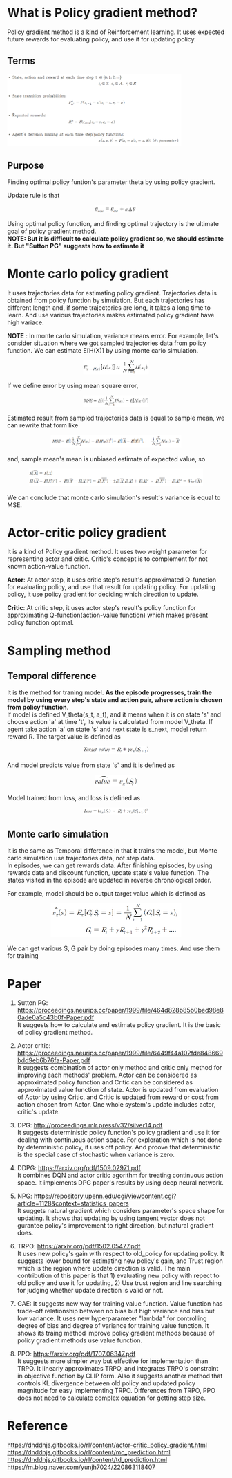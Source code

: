 # What is Policy gradient method?
Policy gradient method is a kind of Reinforcement learning. It uses expected future rewards for evaluating policy, and use it for updating policy.    

## Terms
<img src="./img/terms.png" alt="MLE" width="80%" height="80%"/>

## Purpose
Finding optimal policy funtion's parameter theta by using policy gradient.

Update rule is that
<p align="center"> <img src="./img/update.png" alt="MLE" width="20%" height="20%"/> </p>

Using optimal policy function, and finding optimal trajectory is the ultimate goal of policy gradient method.  
**NOTE: But it is difficult to calculate policy gradient so, we should estimate it. But "Sutton PG" suggests how to estimate it**

# Monte carlo policy gradient
It uses trajectories data for estimating policy gradient. Trajectories data is obtained from policy function by simulation. But each trajectories has different length and, if some trajectories are long, it takes a long time to learn. And use various trajectories makes estimated policy gradient have high variace. 

**NOTE** : In monte carlo simulation, variance means error. For example, let's consider situation where we got sampled trajectories data from policy function. We can estimate 
E[H(X)] by using monte carlo simulation.
<p align="center"> <img src="./img/monte.png" alt="MLE" width="30%" height="30%"/> </p>

If we define error by using mean square error,
<p align="center"> <img src="./img/MSE.png" alt="MLE" width="30%" height="30%"/> </p>

Estimated result from sampled trajectories data is equal to sample mean, we can rewrite that form like 
<p align="center"> <img src="./img/rewrite.png" alt="rewrite" width="60%" height="60%"/> </p>

and, sample mean's mean is unbiased estimate of expected value, so  
<p align="center"> <img src="./img/results.png" alt="MLE" width="80%" height="80%"/> </p>

We can conclude that monte carlo simulation's result's variance is equal to MSE.

# Actor-critic policy gradient
It is a kind of Policy gradient method. It uses two weight parameter for representing actor and critic. Critic's concept is to complement for not known action-value function.

**Actor**: At actor step, it uses critic step's result's approximated Q-function for evaluating policy, and use that result for updating policy. For updating policy, it use policy gradient for deciding which direction to update.  

**Critic**: At critic step, it uses actor step's result's policy function for approximating Q-function(action-value function) which makes present policy function optimal.    

# Sampling method
## Temporal difference
It is the method for traning model. **As the episode progresses, train the model by using every step's state and action pair, where action is chosen from policy function**.  
If model is defined V_theta(s_t, a_t), and it means when it is on state 's' and choose action 'a' at time 't', its value is calculated from model V_theta. If agent take action 'a' on state 's' and next state is s_next, model return reward R. The target value is defined as
<p align="center"> <img src="./img/TD.png" alt="rewrite" width="30%" height="30%"/> </p>

And model predicts value from state 's' and it is defined as
<p align="center"> <img src="./img/predict.png" alt="rewrite" width="20%" height="20%"/> </p>

Model trained from loss, and loss is defined as
<p align="center"> <img src="./img/Loss.png" alt="rewrite" width="30%" height="30%"/> </p>

## Monte carlo simulation
It is the same as Temporal difference in that it trains the model, but Monte carlo simulation use trajectories data, not step data.  
In episodes, we can get rewards data. After finishing episodes, by using rewards data and discount function, update state's value function. The states visited in the episode are updated in reverse chronological order.

For example, model should be output target value which is defined as
<p align="center"> <img src="./img/model.png" alt="rewrite" width="60%" height="60%"/> </p>

We can get various S, G pair by doing episodes many times. And use them for training

# Paper
1. Sutton PG: https://proceedings.neurips.cc/paper/1999/file/464d828b85b0bed98e80ade0a5c43b0f-Paper.pdf  
  It suggests how to calculate and estimate policy gradient. It is the basic of policy gradient method. 
  
2. Actor critic: https://proceedings.neurips.cc/paper/1999/file/6449f44a102fde848669bdd9eb6b76fa-Paper.pdf  
  It suggests combination of actor only method and critic only method for improving each methods' problem. Actor can be considered as approximated policy function and Critic can be considered as approximated value function of state. Actor is updated from evaluation of Actor by using Critic, and Critic is updated from reward or cost from action chosen from Actor. One whole system's update includes actor, critic's update.   
  
3. DPG: http://proceedings.mlr.press/v32/silver14.pdf  
  It suggests deterministic policy function's policy gradient and use it for dealing with continuous action space. For exploration which is not done by deterministic policy, it uses off policy. And proove that determinisitic is the special case of stochastic when variance is zero.

4. DDPG: https://arxiv.org/pdf/1509.02971.pdf  
  It combines DQN and actor critic agorithm for treating continuous action space. It implements DPG paper's results by using deep neural network.

5. NPG: https://repository.upenn.edu/cgi/viewcontent.cgi?article=1128&context=statistics_papers  
  It suggets natural gradient which considers parameter's space shape for updating. It shows that updating by using tangent vector does not gurantee policy's improvement to right direction, but natural gradient does.  

6. TRPO: https://arxiv.org/pdf/1502.05477.pdf  
  It uses new policy's gain with respect to old_policy for updating policy. It suggests lower bound for estimating new policy's gain, and Trust region which is the region where update direction is valid. The main contribution of this paper is that 1) evaluating new policy with repect to old policy and use it for updating, 2) Use trust region and line searching for judging whether update direction is valid or not.   
  
12. GAE: 
  It suggests new way for training value function. Value function has trade-off relationship between no bias but high variance and bias but low variance. It uses new hyperparameter "lambda" for controlling degree of bias and degree of variance for training value function. It shows its traing method improve policy gradient methods because of policy gradient methods use value function.  

14. PPO: https://arxiv.org/pdf/1707.06347.pdf  
  It suggests more simpler way but effective for implementation than TRPO. It linearly approximates TRPO, and integrates TRPO's constraint in objective function by CLIP form. Also it suggests another method that controls KL divergence between old policy and updated policy magnitude for easy implementing TRPO. Differences from TRPO, PPO does not need to calculate complex equation for getting step size.  
  
  
# Reference  
https://dnddnjs.gitbooks.io/rl/content/actor-critic_policy_gradient.html  
https://dnddnjs.gitbooks.io/rl/content/mc_prediction.html  
https://dnddnjs.gitbooks.io/rl/content/td_prediction.html  
https://m.blog.naver.com/yunjh7024/220863118407  

